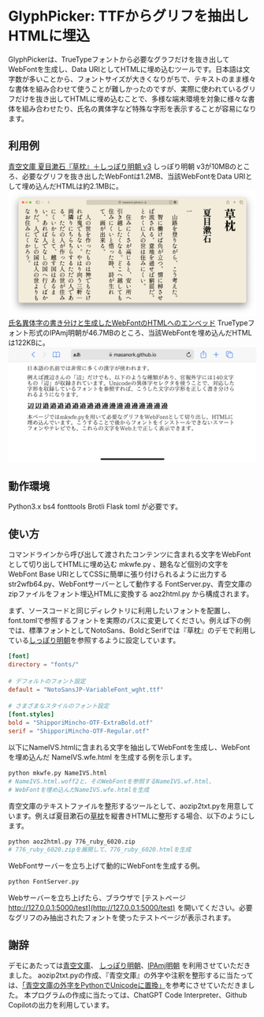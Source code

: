 GlyphPicker: TTFからグリフを抽出しHTMLに埋込
===

GlyphPickerは、TrueTypeフォントから必要なグラフだけを抜き出してWebFontを生成し、Data URIとしてHTMLに埋め込むツールです。日本語は文字数が多いことから、フォントサイズが大きくなりがちで、テキストのまま様々な書体を組み合わせて使うことが難しかったのですが、実際に使われているグリフだけを抜き出してHTMLに埋め込むことで、多様な端末環境を対象に様々な書体を組み合わせたり、氏名の異体字など特殊な字形を表示することが容易になります。

利用例
---

[青空文庫 夏目漱石『草枕』＋しっぽり明朝 v3](776_ruby_6020.html)
しっぽり明朝 v3が10MBのところ、必要なグリフを抜き出したWebFontは1.2MB、当該WebFontをData URIとして埋め込んだHTMLは約2.1MBに。
![青空文庫 夏目漱石『草枕』＋しっぽり明朝 v3](kusamakura.png)
[氏名異体字の書き分けと生成したWebFontのHTMLへのエンベッド](NameIVS.wfe.html)
TrueTypeフォント形式のIPAmj明朝が46.7MBのところ、当該WebFontを埋め込んだHTMLは122KBに。
![氏名異体字の書き分けと生成したWebFontのHTMLへのエンベッド](nameivs.png)

動作環境
---

Python3.x bs4 fonttools Brotli Flask toml が必要です。

使い方
---
コマンドラインから呼び出して渡されたコンテンツに含まれる文字をWebFontとして切り出してHTMLに埋め込む mkwfe.py 、題名など個別の文字をWebFont Base URIとしてCSSに簡単に張り付けられるように出力する str2wfb64.py、WebFontサーバーとして動作する FontServer.py、青空文庫のzipファイルをフォント埋込HTMLに変換する aoz2html.py から構成されます。

まず、ソースコードと同じディレクトリに利用したいフォントを配置し、font.tomlで参照するフォントを実際のパスに変更してください。例えば下の例では、標準フォントとしてNotoSans、BoldとSerifでは『草枕』のデモで利用している[しっぽり明朝](https://fontdasu.com/shippori-mincho/)を参照するように設定しています。

``` toml
[font]
directory = "fonts/"

# デフォルトのフォント設定
default = "NotoSansJP-VariableFont_wght.ttf"

# さまざまなスタイルのフォント設定
[font.styles]
bold = "ShipporiMincho-OTF-ExtraBold.otf"
serif = "ShipporiMincho-OTF-Regular.otf"
```

以下にNameIVS.htmlに含まれる文字を抽出してWebFontを生成し、WebFontを埋め込んだ NameIVS.wfe.html を生成する例を示します。

``` bash
python mkwfe.py NameIVS.html
# NameIVS.html.woff2と、そのWebFontを参照するNameIVS.wf.html、
# WebFontを埋め込んだNameIVS.wfe.htmlを生成
```

青空文庫のテキストファイルを整形するツールとして、aozip2txt.pyを用意しています。例えば夏目漱石の[草枕](https://www.aozora.gr.jp/cards/000148/files/776_ruby_6020.zip)を縦書きHTMLに整形する場合、以下のようにします。

``` bash
python aoz2html.py 776_ruby_6020.zip
# 776_ruby_6020.zipを展開して、776_ruby_6020.htmlを生成
```

WebFontサーバーを立ち上げて動的にWebFontを生成する例。

``` bash
python FontServer.py
```

Webサーバーを立ち上げたら、ブラウザで [テストページ http://127.0.0.1:5000/test](http://127.0.0.1:5000/test) を開いてください。必要なグリフのみ抽出されたフォントを使ったテストページが表示されます。

謝辞
---

デモにあたっては[青空文庫](https://www.aozora.gr.jp/)、 [しっぽり明朝](https://fontdasu.com/shippori-mincho/)、[IPAmj明朝](https://moji.or.jp/mojikiban/font/) を利用させていただきました。
aozip2txt.pyの作成、『青空文庫』の外字や注釈を整形するに当たっては、[「青空文庫の外字をPythonでUnicodeに置換」](https://qiita.com/kichiki/items/bb65f7b57e09789a05ce)を参考にさせていただきました。
本プログラムの作成に当たっては、ChatGPT Code Interpreter、Github Copilotの出力を利用しています。
